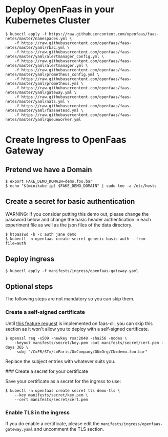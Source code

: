 # Deploy OpenFaas in your Kubernetes Cluster

```console
$ kubectl apply -f https://raw.githubusercontent.com/openfaas/faas-netes/master/namespaces.yml \
    -f https://raw.githubusercontent.com/openfaas/faas-netes/master/yaml/rbac.yml \
    -f https://raw.githubusercontent.com/openfaas/faas-netes/master/yaml/alertmanager_config.yml \
    -f https://raw.githubusercontent.com/openfaas/faas-netes/master/yaml/alertmanager.yml \
    -f https://raw.githubusercontent.com/openfaas/faas-netes/master/yaml/prometheus_config.yml \
    -f https://raw.githubusercontent.com/openfaas/faas-netes/master/yaml/prometheus.yml \
    -f https://raw.githubusercontent.com/openfaas/faas-netes/master/yaml/gateway.yml \
    -f https://raw.githubusercontent.com/openfaas/faas-netes/master/yaml/nats.yml \
    -f https://raw.githubusercontent.com/openfaas/faas-netes/master/yaml/faasnetesd.yml \
    -f https://raw.githubusercontent.com/openfaas/faas-netes/master/yaml/queueworker.yml
```

# Create Ingress to OpenFaas Gateway

## Pretend we have a Domain

```console
$ export FAKE_DEMO_DOMAIN=demo.foo.bar
$ echo "$(minikube ip) $FAKE_DEMO_DOMAIN" | sudo tee -a /etc/hosts
```

## Create a secret for basic authentication

WARNING: If you consider putting this demo out, please change the password
below and change the basic header authentication in each experiment file as well
as the json files of the data directory.

```console
$ htpasswd -b -c auth jane demo
$ kubectl -n openfaas create secret generic basic-auth --from-file=auth
```

## Deploy ingress

```console
$ kubectl apply -f manifests/ingress/openfaas-gateway.yaml
```

## Optional steps

The following steps are not mandatory so you can skip them.

### Create a self-signed certificate

Until [this feature request][faasclitls] is implemented on faas-cli, you can
skip this section as it won't allow you to deploy with a self-signed
certificate.

[faasclitls]: https://github.com/openfaas/faas-cli/issues/376

```console
$ openssl req -x509 -newkey rsa:2048 -sha256 -nodes \
    -keyout manifests/secret/key.pem -out manifests/secret/cert.pem -days 365 \
    -subj "/C=FR/ST=/L=Paris/O=Company/OU=Org/CN=demo.foo.bar"
```

Replace the subject entries with whatever suits you.

### Create a secret for your certificate

Save your certificate as a secret for the ingress to use:

```console
$ kubectl -n openfaas create secret tls demo-tls \
    --key manifests/secret/key.pem \
    --cert manifests/secret/cert.pem
```

### Enable TLS in the ingress

If you do enable a certificate, please edit the
`manifests/ingress/openfaas-gateway.yaml` and uncomment the TLS section.
